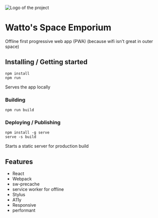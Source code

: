 ![Logo of the project](hhttps://raw.githubusercontent.com/mattbrothers/wattos/code/src/css/images/twin.jpg)

# Watto's Space Emporium

Offline first progressive web app (PWA) (because wifi isn't great in outer space)

## Installing / Getting started

```shell
npm install
npm run
```

Serves the app locally


### Building

```shell
npm run build
```


### Deploying / Publishing

```shell
npm install -g serve
serve -s build
```

Starts a static server for production build

## Features

* React
* Webpack
* sw-precache 
* service worker for offline 
* Stylus
* A11y
* Responsive
* performant



